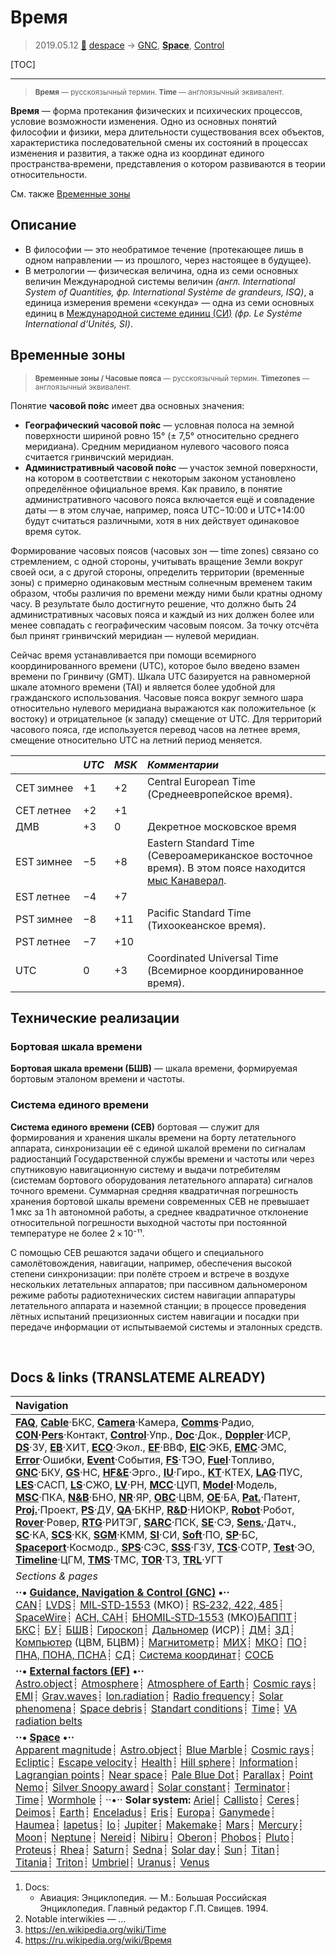 # Время
> 2019.05.12 [🚀](../index/index.md) [despace](index.md) → [GNC](gnc.md), **[Space](index.md)**, [Control](control.md)

[TOC]

---

> <small>**Время** — русскоязычный термин. **Time** — англоязычный эквивалент.</small>

**Время** — форма протекания физических и психических процессов, условие возможности изменения. Одно из основных понятий философии и физики, мера длительности существования всех объектов, характеристика последовательной смены их состояний в процессах изменения и развития, а также одна из координат единого пространства‑времени, представления о котором развиваются в теории относительности.

См. также [Временные зоны](time.md)



## Описание
   - В философии — это необратимое течение (протекающее лишь в одном направлении — из прошлого, через настоящее в будущее).
   - В метрологии — физическая величина, одна из семи основных величин Международной системы величин *(англ. International System of Quantities, фр. International Système de grandeurs, ISQ)*, а единица измерения времени «секунда» — одна из семи основных единиц в [Международной системе единиц (СИ)](si.md) *(фр. Le Système International d’Unités, SI)*.



## Временные зоны
> <small>**Временные зоны / Часовые пояса** — русскоязычный термин. **Timezones** — англоязычный эквивалент.</small>

Понятие **часово́й по́яс** имеет два основных значения:

   - **Географический часово́й по́яс** — условная полоса на земной поверхности шириной ровно 15° (± 7,5° относительно среднего меридиана). Средним меридианом нулевого часового пояса считается гринвичский меридиан.
   - **Административный часово́й по́яс** — участок земной поверхности, на котором в соответствии с некоторым законом установлено определённое официальное время. Как правило, в понятие административного часового пояса включается ещё и совпадение даты — в этом случае, например, пояса UTC−10:00 и UTC+14:00 будут считаться различными, хотя в них действует одинаковое время суток.

Формирование часовых поясов (часовых зон — time zones) связано со стремлением, с одной стороны, учитывать вращение Земли вокруг своей оси, а с другой стороны, определить территории (временные зоны) с примерно одинаковым местным солнечным временем таким образом, чтобы различия по времени между ними были кратны одному часу. В результате было достигнуто решение, что должно быть 24 административных часовых пояса и каждый из них должен более или менее совпадать с географическим часовым поясом. За точку отсчёта был принят гринвичский меридиан — нулевой меридиан.

Сейчас время устанавливается при помощи всемирного координированного времени (UTC), которое было введено взамен времени по Гринвичу (GMT). Шкала UTC базируется на равномерной шкале атомного времени (TAI) и является более удобной для гражданского использования. Часовые пояса вокруг земного шара относительно нулевого меридиана выражаются как положительное (к востоку) и отрицательное (к западу) смещение от UTC. Для территорий часового пояса, где используется перевод часов на летнее время, смещение относительно UTC на летний период меняется.

| |*UTC*|*MSK*|*Комментарии*|
|:--|:--|:--|:--|
|CET зимнее|+1|+2|Central European Time (Среднеевропейское время).|
|CET летнее|+2|+1| |
|ДМВ|+3|0|Декретное московское время|
|EST зимнее|−5|+8|Eastern Standard Time (Североамериканское восточное время). В этом поясе находится [мыс Канаверал](canaveral.md).|
|EST летнее|−4|+7| |
|PST зимнее|−8|+11|Pacific Standard Time (Тихоокеанское время).|
|PST летнее|−7|+10| |
|UTC|0|+3|Coordinated Universal Time (Всемирное координированное время).|



## Технические реализации

### Бортовая шкала времени
**Бортовая шкала времени (БШВ)** — шкала времени, формируемая бортовым эталоном времени и частоты.



### Система единого времени
**Система единого времени (СЕВ)** бортовая — служит для формирования и хранения шкалы времени на борту летательного аппарата, синхронизации её с единой шкалой времени по сигналам радиостанций Государственной службы времени и частоты или через спутниковую навигационную систему и выдачи потребителям (системам бортового оборудования летательного аппарата) сигналов точного времени. Суммарная средняя квадратичная погрешность хранения бортовой шкалы времени современных СЕВ не превышает 1 мкс за 1 h автономной работы, а среднее квадратичное отклонение относительной погрешности выходной частоты при постоянной температуре не более 2 × 10⁻¹¹.

С помощью СЕВ решаются задачи общего и специального самолётовождения, навигации, например, обеспечения высокой степени синхронизации: при полёте строем и встрече в воздухе нескольких летательных аппаратов; при пассивном дальномероном режиме работы радиотехнических систем навигации аппаратуры летательного аппарата и наземной станции; в процессе проведения лётных испытаний прецизионных систем навигации и посадки при передаче информации от испытываемой системы и эталонных средств.



<p style="page-break-after:always"> </p>

## Docs & links (TRANSLATEME ALREADY)
|Navigation|
|:--|
|**[FAQ](faq.md)**, **[Cable](cable.md)**·БКС, **[Camera](cam.md)**·Камера, **[Comms](comms.md)**·Радио, **[CON](contact.md)·[Pers](person.md)**·Контакт, **[Control](control.md)**·Упр., **[Doc](doc.md)**·Док., **[Doppler](doppler.md)**·ИСР, **[DS](ds.md)**·ЗУ, **[EB](eb.md)**·ХИТ, **[ECO](ecology.md)**·Экол., **[EF](ef.md)**·ВВФ, **[ElC](elc.md)**·ЭКБ, **[EMC](emc.md)**·ЭМС, **[Error](error.md)**·Ошибки, **[Event](event.md)**·События, **[FS](fs.md)**·ТЭО, **[Fuel](fuel.md)**·Топливо, **[GNC](gnc.md)**·БКУ, **[GS](scs.md)**·НС, **[HF&E](hfe.md)**·Эрго., **[IU](iu.md)**·Гиро., **[KT](kt.md)**·КТЕХ, **[LAG](lag.md)**·ПУC, **[LES](les.md)**·САСП, **[LS](ls.md)**·СЖО, **[LV](lv.md)**·РН, **[MCC](mcc.md)**·ЦУП, **[Model](model.md)**·Модель, **[MSC](sc.md)**·ПКА, **[N&B](nnb.md)**·БНО, **[NR](nr.md)**·ЯР, **[OBC](obc.md)**·ЦВМ, **[OE](oe.md)**·БА, **[Pat.](патент.md)**·Патент, **[Proj.](project.md)**·Проект, **[PS](ps.md)**·ДУ, **[QA](qa.md)**·БКНР, **[R&D](rnd.md)**·НИОКР, **[Robot](robotics.md)**·Робот, **[Rover](rover.md)**·Ровер, **[RTG](rtg.md)**·РИТЭГ, **[SARC](sarc.md)**·ПСК, **[SE](se.md)**·СЭ, **[Sens.](sensor.md)**·Датч., **[SC](sc.md)**·КА, **[SCS](scs.md)**·КК, **[SGM](sgm.md)**·КММ, **[SI](si.md)**·СИ, **[Soft](soft.md)**·ПО, **[SP](sp.md)**·БС, **[Spaceport](spaceport.md)**·Космодр., **[SPS](sps.md)**·СЭС, **[SSS](sss.md)**·ГЗУ, **[TCS](tcs.md)**·СОТР, **[Test](test.md)**·ЭО, **[Timeline](timeline.md)**·ЦГМ, **[TMS](tms.md)**·ТМС, **[TOR](tor.md)**·ТЗ, **[TRL](trl.md)**·УГТ|
|*Sections & pages*|
|**··• [Guidance, Navigation & Control (GNC)](gnc.md) •··**<br> [CAN](can.md)┊ [LVDS](lvds.md)┊ [MIL‑STD‑1553](mil_std_1553.md) (МКО)┊ [RS‑232, 422, 485](rs_xxx.md)┊ [SpaceWire](spacewire.md)┊ [АСН, САН](ans.md)┊ [БНО](nnb.md)[MIL‑STD‑1553](mil_std_1553.md) (МКО)[БАППТ](acup.md)┊ [БКС](cable.md)┊ [БУ](sp.md)┊ [БШВ](time.md)┊ [Гироскоп](iu.md)┊ [Дальномер](doppler.md) (ИСР)┊ [ДМ](iu.md)┊ [ЗД](sensor.md)┊ [Компьютер](obc.md) (ЦВМ, БЦВМ)┊ [Магнитометр](sensor.md)┊ [МИХ](mic.md)┊ [МКО](mil_std_1553.md)┊ [ПО](soft.md)┊ [ПНА, ПОНА, ПСНА](aiad.md)┊ [СД](sensor.md)┊ [Система координат](coord_sys.md)┊ [СОСБ](spos.md)|
|**··• [External factors (EF)](ef.md) •··**<br> [Astro.object](aob.md)┊ [Atmosphere](atmosphere.md)┊ [Atmosphere of Earth](earth.md)┊ [Cosmic rays](cr.md)┊ [EMI](emi.md)┊ [Grav.waves](gravwave.md)┊ [Ion.radiation](ion_rad.md)┊ [Radio frequency](rf.md)┊ [Solar phenomena](solar_ph.md)┊ [Space debris](sdeb.md)┊ [Standart conditions](sctp.md)┊ [Time](time.md)┊ [VA radiation belts](varb.md)|
|**··• [Space](index.md) •··**<br> [Apparent magnitude](app_mag.md)┊ [Astro.object](aob.md)┊ [Blue Marble](earth.md)┊ [Cosmic rays](cr.md)┊ [Ecliptic](ecliptic.md)┊ [Escape velocity](esc_vel.md)┊ [Health](health.md)┊ [Hill sphere](hill_sphere.md)┊ [Information](info.md)┊ [Lagrangian points](l_points.md)┊ [Near space](near_space.md)┊ [Pale Blue Dot](earth.md)┊ [Parallax](parallax.md)┊ [Point Nemo](earth.md)┊ [Silver Snoopy award](silver_snoopy_award.md)┊ [Solar constant](solar_const.md)┊ [Terminator](terminator.md)┊ [Time](time.md)┊ [Wormhole](wormhole.md) ┊ ··•·· **Solar system:** [Ariel](ariel.md)┊ [Callisto](callisto.md)┊ [Ceres](ceres.md)┊ [Deimos](deimos.md)┊ [Earth](earth.md)┊ [Enceladus](enceladus.md)┊ [Eris](eris.md)┊ [Europa](europa.md)┊ [Ganymede](ganymede.md)┊ [Haumea](haumea.md)┊ [Iapetus](iapetus.md)┊ [Io](io.md)┊ [Jupiter](jupiter.md)┊ [Makemake](makemake.md)┊ [Mars](mars.md)┊ [Mercury](mercury.md)┊ [Moon](moon.md)┊ [Neptune](neptune.md)┊ [Nereid](nereid.md)┊ [Nibiru](nibiru.md)┊ [Oberon](oberon.md)┊ [Phobos](phobos.md)┊ [Pluto](pluto.md)┊ [Proteus](proteus.md)┊ [Rhea](rhea.md)┊ [Saturn](saturn.md)┊ [Sedna](sedna.md)┊ [Solar day](solar_day.md)┊ [Sun](sun.md)┊ [Titan](titan.md)┊ [Titania](titania.md)┊ [Triton](triton.md)┊ [Umbriel](umbriel.md)┊ [Uranus](uranus.md)┊ [Venus](venus.md)|

   1. Docs:
      - Авиация: Энциклопедия. — М.: Большая Российская Энциклопедия. Главный редактор Г.П. Свищев. 1994.
   1. Notable interwikies — …
   1. <https://en.wikipedia.org/wiki/Time>
   1. <https://ru.wikipedia.org/wiki/Время>
